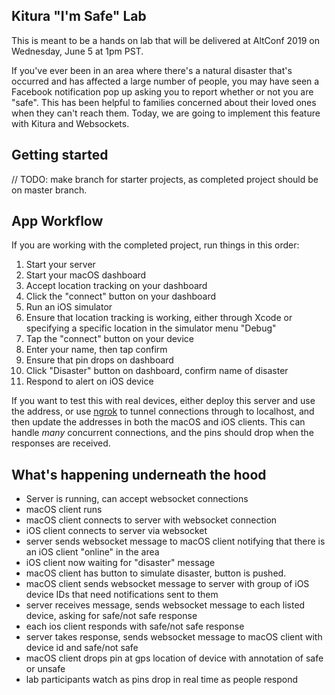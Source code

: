 ## Kitura "I'm Safe" Lab

This is meant to be a hands on lab that will be delivered at AltConf 2019 on Wednesday, June 5 at 1pm PST. 

If you've ever been in an area where there's a natural disaster that's occurred and has affected a large number of people, you may have seen a Facebook notification pop up asking you to report whether or not you are "safe". This has been helpful to families concerned about their loved ones when they can't reach them. Today, we are going to implement this feature with Kitura and Websockets.

## Getting started

// TODO: make branch for starter projects, as completed project should be on master branch.

## App Workflow

If you are working with the completed project, run things in this order:

1. Start your server
2. Start your macOS dashboard
3. Accept location tracking on your dashboard
3. Click the "connect" button on your dashboard
4. Run an iOS simulator
5. Ensure that location tracking is working, either through Xcode or specifying a specific location in the simulator menu "Debug"
6. Tap the "connect" button on your device
7. Enter your name, then tap confirm
8. Ensure that pin drops on dashboard
9. Click "Disaster" button on dashboard, confirm name of disaster
10. Respond to alert on iOS device

If you want to test this with real devices, either deploy this server and use the address, or use [ngrok]() to tunnel connections through to localhost, and then update the addresses in both the macOS and iOS clients. This can handle *many* concurrent connections, and the pins should drop when the responses are received.

## What's happening underneath the hood

- Server is running, can accept websocket connections
- macOS client runs
- macOS client connects to server with websocket connection
- iOS client connects to server via websocket
- server sends websocket message to macOS client notifying that there is an iOS client "online" in the area
- iOS client now waiting for "disaster" message
- macOS client has button to simulate disaster, button is pushed.
- macOS client sends websocket message to server with group of iOS device IDs that need notifications sent to them
- server receives message, sends websocket message to each listed device, asking for safe/not safe response
- each ios client responds with safe/not safe response
- server takes response, sends websocket message to macOS client with device id and safe/not safe
- macOS client drops pin at gps location of device with annotation of safe or unsafe
- lab participants watch as pins drop in real time as people respond

